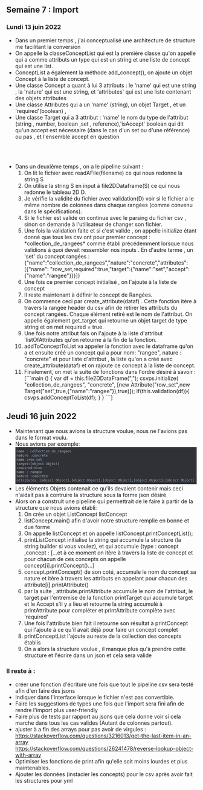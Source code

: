 ## Semaine 7 : Import 

### Lundi 13 juin 2022

<ul>
	<li>Dans un premier temps , j'ai conceptualisé une architecture de structure me facilitant la conversion </li>
	<li>On appelle la classeConceptList qui est la première classe qu'on appelle qui a comme attributs un type qui est un string et une liste de concept qui est une list. </li>
	<li>ConceptList a également la méthode add_concept(), on ajoute un objet Concept à la liste de concept.</li>
	<li>Une classe Concept a quant à lui 3 attributs : le 'name' qui est une string , la 'nature' qui est une string, et 'attributes' qui est une liste contenant des objets attributes </li>
	<li>Une classe Attributes qui a un 'name' (string), un objet Target , et un 'required'(boolean) , </li>
	<li>Une classe Target qui a 3 attribut : 'name' le nom du type de l'attribut (string , number, boolean ,set , reference),'isAccept' boolean qui dit qu'un accept est nécessaire (dans le cas d'un set ou d'une référence) ou pas , et l'ensemble accept en question</li>
</ul>

<br><br>

<ul>
	<li>Dans un deuxième temps , on a le pipeline suivant : 
		<ol>
			<li>On lit le fichier avec readAFile(filename) ce qui nous redonne la string S</li>
			<li>On utilise la string S en input à file2DDataframe(S) ce qui nous redonne le tableau 2D D.</li>
			<li>Je vérifie la validité du fichier avec validation(D) voir si le fichier a le même nombre de colonnes dans chaque rangées (comme convenu dans le spécifications). </li>
			<li>Si le fichier est valide on continue avec le parsing du fichier csv , sinon on demande à l'utilisateur de changer son fichier.</li>
			<li>Une fois la validation faite et si c'est valide , on appelle initialize étant donné que tous les csv ont pour premier concept : *collection_de_rangees* comme établi précédemment lorsque nous validions à quoi devait ressembler nos inputs . En d'autre terme , un 'set' du concept rangées :
			{"name":"collection_de_rangees","nature":"concrete","attributes":[{"name": "row_set,required":true,"target":{"name":"set","accept":{"name":"rangee"}}}]} 
        	</li>
        	<li>Une fois ce premier concept initialisé , on l'ajoute à la liste de concept</li>
        	<li>Il reste maintenant à définir le concept de Rangées.</li>
        	<li>On commence ceci par create_attribute(dataf) . Cette fonction itère à travers la rangée header du csv afin de retirer les attributs du concept rangées. Chaque élément retiré est le nom de l'attribut. On appelle également get_target qui retourne un objet target de type string et on met required = true. </li>
        	<li>Une fois notre attribut fais on l'ajoute à la liste d'attribut 'listOfAttributes qu'on retourne à la fin de la fonction.</li>
        	<li>addToConceptToList va appeler la fonction avec le dataframe qu'on a et ensuite créé un concept qui a pour nom: "rangee", nature : "concrete" et pour liste d'attribut , la liste qu'on a créé avec create_attribute(dataf) et on rajoute ce concept à la liste de concept.</li>
        	<li>Finalement, on met la suite de fonctions dans l'ordre désiré à savoir : 
        		[```main () {
					var df = this.file2DDataFrame(",");
					csvps.initialize(
					"collection_de_rangees",
					"concrete",
					[new Attribute("row_set",new Target("set",true,{"name":"rangee"}),true)]);
					if(this.validation(df)){
					csvps.addConceptToList(df);             
					} 
				}
				```]
    </li>
		</ol> 
	</li>
</ul>

## Jeudi 16 juin 2022 

<ul>
	<li>Maintenant que nous avions la structure voulue, nous ne l'avions pas dans le format voulu. </li>
	<li>Nous avions par exemple: <br>
		<img src ="datastructurecsv1.png" alt="bad data structure"></img>
	</li>
	<li>Les éléments Objets contenait ce qu'ils devaient contenir mais ceci n'aidait pas à contruire la structure sous la forme json désiré</li>
	<li>Alors on a construit une pipeline qui permettrait de le faire à partir de la structure que nous avions établi: <br>
		<ol>
			<li>On crée un objet ListConcept listConcept</li>
			<li>listConcept.main() afin d'avoir notre structure remplie en bonne et due forme</li>
			<li>On appelle listConcept et on appelle listConcept.printConceptList(); </li>
			<li>printListConcept initialise la string qui accumule la structure (la string builder si vous voulez), et qui accumule {type : concept ,concept : [...et à ce moment on itère à travers la liste de concept et pour chacun de ces concepts on appelle concept[i].printConcept()...]  </li>
			<li>concept.printConcept() de son coté, accumule le nom du concept sa nature et itère à travers les attributs en appelant pour chacun des attribute[i].printAttribute()</li>
			<li>par la suite , attribute.printAttribute accumule le nom de l'attribut, le target par l'entremise de la fonction printTarget qui accumule target et le Accept s'il y a lieu et retourne la string accumulé à printAttribute pour compléter et printAttribute complète avec 'required'</li>
			<li>Une fois l'attribute bien fait il retourne son résultat à printConcept qui l'ajoute à ce qu'il avait déjà pour faire un concept complet </li>
			<li>printConceptList l'ajoute au reste de la collection des concepts établis</li>
			<li>On a alors la structure voulue , il manque plus qu'à prendre cette structure et l'écrire dans un json et cela sera valide </li>
		</ol>
	</li>
</ul>

### Il reste à : 
<ul>
	<li>créer une fonction d'écriture une fois que tout le pipeline csv sera testé afin d'en faire des jsons</li>
	<li>Indiquer dans l'interface lorsque le fichier n'est pas convertible.</li>
	<li>Faire les suggestions de types une fois que l'import sera fini afin de rendre l'import plus user-friendly</li>
	<li>Faire plus de tests par rapport au jsons que cela donne voir si cela marche dans tous les cas valides (Autant de colonnes partout). </li>
	<li>ajuster à a fin des arrays pour pas avoir de virgules : <br> 
		<a href="https://stackoverflow.com/questions/3216013/get-the-last-item-in-an-array">https://stackoverflow.com/questions/3216013/get-the-last-item-in-an-array</a><br>
		<a href="https://stackoverflow.com/questions/26241478/reverse-lookup-object-with-array">https://stackoverflow.com/questions/26241478/reverse-lookup-object-with-array</a>
	</li>
	<li>Optimiser les fonctions de print afin qu'elle soit moins lourdes et plus maintenables.</li>
	<li>Ajouter les données (instacier les concepts) pour le csv après avoir fait les structures pour yml</li>
</ul>